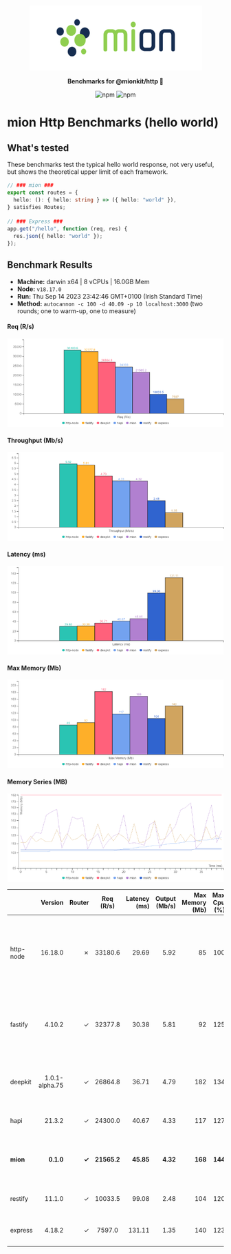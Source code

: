 <p align="center">
  <picture>
    <source media="(prefers-color-scheme: dark)" srcset="./assets/public/logo-dark.svg?raw=true">
    <source media="(prefers-color-scheme: light)" srcset="./assets/public/logo.svg?raw=true">
    <img alt='mion, a mikro kit for Typescript Serverless APIs' src='./assets/public/logo.svg?raw=true' width="403" height="150">
  </picture>
</p>

<p align="center">
  <strong>Benchmarks for  @mionkit/http 🚀</strong><br/>
</p>

<p align=center>
  <img src="https://img.shields.io/badge/code_style-prettier-ff69b4.svg?style=flat-square&maxAge=99999999" alt="npm"  style="max-width:100%;">
  <img src="https://img.shields.io/badge/license-MIT-97ca00.svg?style=flat-square&maxAge=99999999" alt="npm"  style="max-width:100%;">
</p>

# mion Http Benchmarks (hello world)

## What's tested

These benchmarks test the typical hello world response, not very useful, but shows the theoretical upper limit of each framework.

```ts
// ### mion ###
export const routes = {
  hello: (): { hello: string } => ({ hello: "world" }),
} satisfies Routes;

// ### Express ###
app.get("/hello", function (req, res) {
  res.json({ hello: "world" });
});
```

## Benchmark Results

* __Machine:__ darwin x64 | 8 vCPUs | 16.0GB Mem
* __Node:__ `v18.17.0`
* __Run:__ Thu Sep 14 2023 23:42:46 GMT+0100 (Irish Standard Time)
* __Method:__ `autocannon -c 100 -d 40.09 -p 10 localhost:3000` (two rounds; one to warm-up, one to measure)

#### Req (R/s) 

![benchmarks](assets/public/charts-servers-hello/requests.png)



#### Throughput (Mb/s) 

![benchmarks](assets/public/charts-servers-hello/throughput.png)



#### Latency (ms) 

![benchmarks](assets/public/charts-servers-hello/latency.png)



#### Max Memory (Mb) 

![benchmarks](assets/public/charts-servers-hello/maxMem.png)



#### Memory Series (MB) 

![benchmarks](assets/public/charts-servers-hello/memSeries.png)



|           | Version        | Router | Req (R/s)   | Latency (ms) | Output (Mb/s) | Max Memory (Mb) | Max Cpu (%) | Validation | Description                                                                                               |
| :--       | --:            | --:    | :-:         | --:          | --:           | --:             | --:         | :-:        | :--                                                                                                       |
| http-node | 16.18.0        | ✗      | 33180.6     | 29.69        | 5.92          | 85              | 100         | ✗          | Super basic and completely useless bare http server, should be the theoretical upper limit in performance |
| fastify   | 4.10.2         | ✓      | 32377.8     | 30.38        | 5.81          | 92              | 125         | -          | Validation using schemas and ajv. schemas are generated manually or using third party tools               |
| deepkit   | 1.0.1-alpha.75 | ✓      | 26864.8     | 36.71        | 4.79          | 182             | 134         | ✓          | Automatic validation and serialization out of the box                                                     |
| hapi      | 21.3.2         | ✓      | 24300.0     | 40.67        | 4.33          | 117             | 127         | ✗          | validation using joi or third party tools                                                                 |
| **mion**  | **0.1.0**      | **✓**  | **21565.2** | **45.85**    | **4.32**      | **168**         | **144**     | **✓**      | **Automatic validation and serialization out of the box**                                                 |
| restify   | 11.1.0         | ✓      | 10033.5     | 99.08        | 2.48          | 104             | 120         | ✗          | manual validation or third party tools                                                                    |
| express   | 4.18.2         | ✓      | 7597.0      | 131.11       | 1.35          | 140             | 123         | ✗          | manual validation or third party tools                                                                    |
